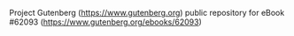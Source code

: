 Project Gutenberg (https://www.gutenberg.org) public repository for
eBook #62093 (https://www.gutenberg.org/ebooks/62093)
